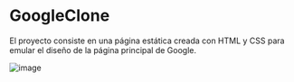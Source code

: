 # GoogleClone
 El proyecto consiste en una página estática creada con HTML y CSS para emular el diseño de la página principal de Google.
 
 ![image](https://user-images.githubusercontent.com/63268239/122477294-b5f07700-cf84-11eb-90da-405bb7f2b400.png)

